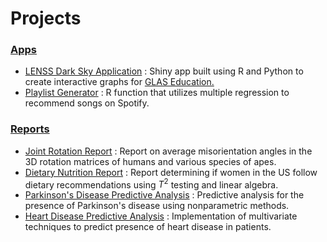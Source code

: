 # Projects

### <ins> Apps </ins>

* [LENSS Dark Sky Application](https://github.com/jamesspalding/LENSS) :  Shiny app built using R and Python to create interactive graphs for [GLAS Education.](https://glaseducation.org/lenss/)
* [Playlist Generator](https://jamesspalding.github.io/playlist-generator/) : R function that utilizes multiple regression to recommend songs on Spotify.

### <ins> Reports </ins>
* [Joint Rotation Report](https://jamesspalding.github.io/STAT547/) : Report on average misorientation angles in the 3D rotation matrices of humans and various species of apes.
* [Dietary Nutrition Report](https://jamesspalding.github.io/STAT763/) : Report determining if women in the US follow dietary recommendations using $T^2$ testing and linear algebra.
* [Parkinson's Disease Predictive Analysis](https://jamesspalding.github.io/STAT447_Project1/) : Predictive analysis for the presence of Parkinson's disease using nonparametric methods.
* [Heart Disease Predictive Analysis](https://jamesspalding.github.io/Heart-Disease-Predictions/) : Implementation of multivariate techniques to predict presence of heart disease in patients.
